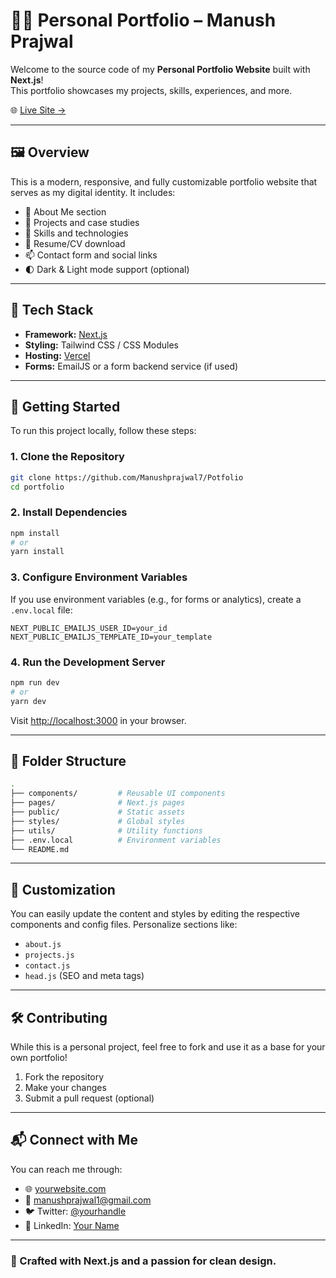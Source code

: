 # 🧑‍💻 Personal Portfolio – Manush Prajwal

Welcome to the source code of my **Personal Portfolio Website** built with **Next.js**!  
This portfolio showcases my projects, skills, experiences, and more.

🌐 [Live Site →](https://manushpotfolio.vercel.app/)

---

## 🖼️ Overview

This is a modern, responsive, and fully customizable portfolio website that serves as my digital identity. It includes:

- 👋 About Me section
- 💼 Projects and case studies
- 🧠 Skills and technologies
- 📄 Resume/CV download
- 📫 Contact form and social links
- 🌓 Dark & Light mode support (optional)

---

## 🧰 Tech Stack

- **Framework:** [Next.js](https://nextjs.org/)
- **Styling:** Tailwind CSS / CSS Modules
- **Hosting:** [Vercel](https://vercel.com/)
- **Forms:** EmailJS or a form backend service (if used)

---

## 🚀 Getting Started

To run this project locally, follow these steps:

### 1. Clone the Repository

```bash
git clone https://github.com/Manushprajwal7/Potfolio
cd portfolio
```

### 2. Install Dependencies

```bash
npm install
# or
yarn install
```

### 3. Configure Environment Variables

If you use environment variables (e.g., for forms or analytics), create a `.env.local` file:

```env
NEXT_PUBLIC_EMAILJS_USER_ID=your_id
NEXT_PUBLIC_EMAILJS_TEMPLATE_ID=your_template
```

### 4. Run the Development Server

```bash
npm run dev
# or
yarn dev
```

Visit [http://localhost:3000](http://localhost:3000) in your browser.

---

## 📁 Folder Structure

```bash
.
├── components/         # Reusable UI components
├── pages/              # Next.js pages
├── public/             # Static assets
├── styles/             # Global styles
├── utils/              # Utility functions
├── .env.local          # Environment variables
└── README.md
```

---

## 🎨 Customization

You can easily update the content and styles by editing the respective components and config files. Personalize sections like:

- `about.js`
- `projects.js`
- `contact.js`
- `head.js` (SEO and meta tags)

---

## 🛠️ Contributing

While this is a personal project, feel free to fork and use it as a base for your own portfolio!

1. Fork the repository
2. Make your changes
3. Submit a pull request (optional)

---



## 📬 Connect with Me

You can reach me through:

- 🌐 [yourwebsite.com](https://manushpotfolio.vercel.app/)
- 📧 manushprajwal1@gmail.com
- 🐦 Twitter: [@yourhandle](https://x.com/_manushprajwal/highlights)
- 💼 LinkedIn: [Your Name](https://www.linkedin.com/in/manush-prajwal-16a883294/)

---

### 🌟 Crafted with Next.js and a passion for clean design.
